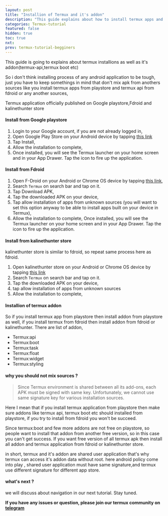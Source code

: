 ```yaml
---
layout: post
title: "Installion of Termux and it's addon"
description: "This guide explains about how to install termux apps and its addon lime termux api without any errors and tell that what are sources of errors while installing termux apps"
categories: Termux-tutorial
featured: false
hidden: true
toc: true
nxt:
prev: termux-tutorial-begginers
---
```

This guide is going to explains about termux installions as well as it's addon(termux-api,termux boot etc)

So i don't think installing process of any android application to be tough, just you have to keep somethings in mind that don't mix apk from anothers sources like you install termux apps from playstore and termux api from fdroid or any another sources,

Termux application officially published on Google playstore,Fdroid and kalinethunter store
#### Install from Google playstore
1. Login to your Google account, if you are not already logged in,
2. Open Google Play Store on your Android device by tapping [this link](https://play.google.com/store/apps/details?id=com.termux)
3. Tap Install,
4. Allow the installation to complete,
5. Once installed, you will see the Termux launcher on your home screen and in your App Drawer. Tap the icon to fire up the application.


#### Install from Fdroid
1. Open F-Droid on your Android or Chrome OS device by tapping [this link](https://f-droid.org/repository/browse/?fdid=com.termux),
2. Search `Termux` on search bar and tap on it.
3. Tap Download APK,
4. Tap the downloaded APK on your device,
5. Tap allow installation of apps from unknown sources (you will want to set this option anyway to be able to install apps built on your device in Termux),
6. Allow the installation to complete,
Once installed, you will see the Termux launcher on your home screen and in your App Drawer. Tap the icon to fire up the application.

#### Install from kalinethunter store
kalinethunter store is similar to fdroid, so repeat same process here as fdroid.

1. Open kalinethunter store  on your Android or Chrome OS device by tapping [this link](https://store.nethunter.com/en/packages/)
2. Search `Termux` on search bar and tap on it.
3. Tap the downloaded APK on your device,
4. tap allow installation of apps from unknown sources 
5. Allow the installation to complete,

#### Installion of termux addon
So if you install termux app from playstore then install addon from playstore as well, if you install termux from fdroid then install addon from fdroid or kalinethunter.
There are list of addon,

* Termux:api
* Termux:boot
* Termux:task
* Termux:float
* Termux:widget
* Termux:styling


#### why you should not mix sources ?
> Since Termux environment is shared between all its add-ons, each APK must be signed with same key.
>Unfortunately, we cannot use same signature key for various installation sources.

Here I mean that if you install termux application from playstore then make sure addons like termux api, termux boot etc should installed from playstore, if you try to install from fdroid you won't be succeed. 

Since termux:boot and few more addons are not free on playstore, so people want to install that addon from another free version, so in this case you can't get success.
If you want free version of all termux apk then install all addon and termux application from fdroid or kalinethunter store.

in short, termux and it's addon are shared user application that's why termux can access it's addon data without root.
here android policy come into play , shared user application must have same signature,and termux use different signature for different app store.


#### what's next ?
we will discuss about  navigation in our next tutorial. Stay tuned.

**If you have any issues or question, please join our termux community on [telegram](https://t.me/joinchat/LksyyhqH8BLILApMBRLdpA)**







